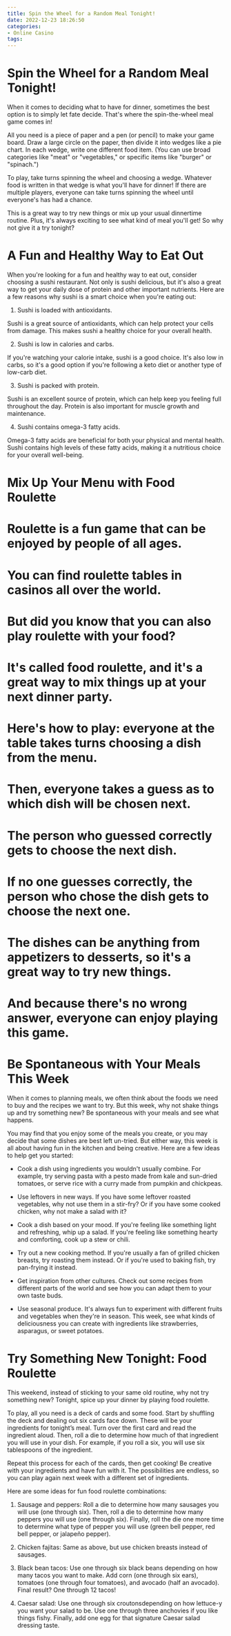 ```yaml
---
title: Spin the Wheel for a Random Meal Tonight!
date: 2022-12-23 18:26:50
categories:
- Online Casino
tags:
---
```



#  Spin the Wheel for a Random Meal Tonight!

When it comes to deciding what to have for dinner, sometimes the best option is to simply let fate decide. That's where the spin-the-wheel meal game comes in!

All you need is a piece of paper and a pen (or pencil) to make your game board. Draw a large circle on the paper, then divide it into wedges like a pie chart. In each wedge, write one different food item. (You can use broad categories like "meat" or "vegetables," or specific items like "burger" or "spinach.")

To play, take turns spinning the wheel and choosing a wedge. Whatever food is written in that wedge is what you'll have for dinner! If there are multiple players, everyone can take turns spinning the wheel until everyone's has had a chance.

This is a great way to try new things or mix up your usual dinnertime routine. Plus, it's always exciting to see what kind of meal you'll get! So why not give it a try tonight?

#  A Fun and Healthy Way to Eat Out

When you're looking for a fun and healthy way to eat out, consider choosing a sushi restaurant. Not only is sushi delicious, but it's also a great way to get your daily dose of protein and other important nutrients. Here are a few reasons why sushi is a smart choice when you're eating out:

1. Sushi is loaded with antioxidants.

Sushi is a great source of antioxidants, which can help protect your cells from damage. This makes sushi a healthy choice for your overall health.

2. Sushi is low in calories and carbs.

If you're watching your calorie intake, sushi is a good choice. It's also low in carbs, so it's a good option if you're following a keto diet or another type of low-carb diet.

3. Sushi is packed with protein.

Sushi is an excellent source of protein, which can help keep you feeling full throughout the day. Protein is also important for muscle growth and maintenance.

4. Sushi contains omega-3 fatty acids.

Omega-3 fatty acids are beneficial for both your physical and mental health. Sushi contains high levels of these fatty acids, making it a nutritious choice for your overall well-being.

#  Mix Up Your Menu with Food Roulette

# Roulette is a fun game that can be enjoyed by people of all ages.

# You can find roulette tables in casinos all over the world.

# But did you know that you can also play roulette with your food?

# It's called food roulette, and it's a great way to mix things up at your next dinner party.

# Here's how to play: everyone at the table takes turns choosing a dish from the menu.

# Then, everyone takes a guess as to which dish will be chosen next.

# The person who guessed correctly gets to choose the next dish.

# If no one guesses correctly, the person who chose the dish gets to choose the next one.

# The dishes can be anything from appetizers to desserts, so it's a great way to try new things.

# And because there's no wrong answer, everyone can enjoy playing this game.

#  Be Spontaneous with Your Meals This Week

When it comes to planning meals, we often think about the foods we need to buy and the recipes we want to try. But this week, why not shake things up and try something new? Be spontaneous with your meals and see what happens.

You may find that you enjoy some of the meals you create, or you may decide that some dishes are best left un-tried. But either way, this week is all about having fun in the kitchen and being creative. Here are a few ideas to help get you started:

* Cook a dish using ingredients you wouldn't usually combine. For example, try serving pasta with a pesto made from kale and sun-dried tomatoes, or serve rice with a curry made from pumpkin and chickpeas.

* Use leftovers in new ways. If you have some leftover roasted vegetables, why not use them in a stir-fry? Or if you have some cooked chicken, why not make a salad with it?

* Cook a dish based on your mood. If you're feeling like something light and refreshing, whip up a salad. If you're feeling like something hearty and comforting, cook up a stew or chili.

* Try out a new cooking method. If you're usually a fan of grilled chicken breasts, try roasting them instead. Or if you're used to baking fish, try pan-frying it instead.

* Get inspiration from other cultures. Check out some recipes from different parts of the world and see how you can adapt them to your own taste buds.

* Use seasonal produce. It's always fun to experiment with different fruits and vegetables when they're in season. This week, see what kinds of deliciousness you can create with ingredients like strawberries, asparagus, or sweet potatoes.

#  Try Something New Tonight: Food Roulette

This weekend, instead of sticking to your same old routine, why not try something new? Tonight, spice up your dinner by playing food roulette.

To play, all you need is a deck of cards and some food. Start by shuffling the deck and dealing out six cards face down. These will be your ingredients for tonight’s meal. Turn over the first card and read the ingredient aloud. Then, roll a die to determine how much of that ingredient you will use in your dish. For example, if you roll a six, you will use six tablespoons of the ingredient.

Repeat this process for each of the cards, then get cooking! Be creative with your ingredients and have fun with it. The possibilities are endless, so you can play again next week with a different set of ingredients.

Here are some ideas for fun food roulette combinations:

1) Sausage and peppers: Roll a die to determine how many sausages you will use (one through six). Then, roll a die to determine how many peppers you will use (one through six). Finally, roll the die one more time to determine what type of pepper you will use (green bell pepper, red bell pepper, or jalapeño pepper).

2) Chicken fajitas: Same as above, but use chicken breasts instead of sausages.

3) Black bean tacos: Use one through six black beans depending on how many tacos you want to make. Add corn (one through six ears), tomatoes (one through four tomatoes), and avocado (half an avocado). Final result? One through 12 tacos!

4) Caesar salad: Use one through six croutonsdepending on how lettuce-y you want your salad to be. Use one through three anchovies if you like things fishy. Finally, add one egg for that signature Caesar salad dressing taste.